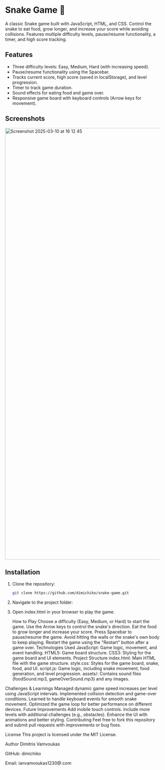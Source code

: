 # Snake Game 🐍

A classic Snake game built with JavaScript, HTML, and CSS. Control the snake to eat food, grow longer, and increase your score while avoiding collisions. Features multiple difficulty levels, pause/resume functionality, a timer, and high score tracking.

## Features
- Three difficulty levels: Easy, Medium, Hard (with increasing speed).
- Pause/resume functionality using the Spacebar.
- Tracks current score, high score (saved in localStorage), and level progression.
- Timer to track game duration.
- Sound effects for eating food and game over.
- Responsive game board with keyboard controls (Arrow keys for movement).

## Screenshots
<img width="1404" alt="Screenshot 2025-03-10 at 16 12 45" src="https://github.com/user-attachments/assets/296f51fa-d7a1-49c1-b97c-64f08cc50ebe" />


## Installation
1. Clone the repository:
   ```bash
   git clone https://github.com/dimichiko/snake-game.git
   
2. Navigate to the project folder:
3. Open index.html in your browser to play the game.

   How to Play
Choose a difficulty (Easy, Medium, or Hard) to start the game.
Use the Arrow keys to control the snake's direction.
Eat the food to grow longer and increase your score.
Press Spacebar to pause/resume the game.
Avoid hitting the walls or the snake's own body to keep playing.
Restart the game using the "Restart" button after a game over.
Technologies Used
JavaScript: Game logic, movement, and event handling.
HTML5: Game board structure.
CSS3: Styling for the game board and UI elements.
Project Structure
index.html: Main HTML file with the game structure.
style.css: Styles for the game board, snake, food, and UI.
script.js: Game logic, including snake movement, food generation, and level progression.
assets/: Contains sound files (foodSound.mp3, gameOverSound.mp3) and any images.

Challenges & Learnings
Managed dynamic game speed increases per level using JavaScript intervals.
Implemented collision detection and game-over conditions.
Learned to handle keyboard events for smooth snake movement.
Optimized the game loop for better performance on different devices.
Future Improvements
Add mobile touch controls.
Include more levels with additional challenges (e.g., obstacles).
Enhance the UI with animations and better styling.
Contributing
Feel free to fork this repository and submit pull requests with improvements or bug fixes.

License
This project is licensed under the MIT License.

Author
Dimitris Vamvoukas

GitHub: dimichiko

Email: ianvamvoukas1230@.com







